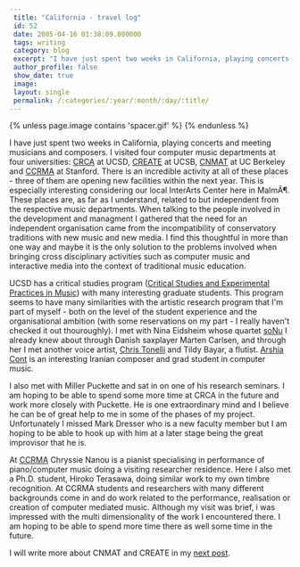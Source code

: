 ```yaml
---
 title: "California - travel log"
 id: 52
 date: 2005-04-16 01:38:09.000000
 tags: writing
 category: blog
 excerpt: "I have just spent two weeks in California, playing concerts and meeting musicians and composers. I visited four computer music departments at four universities: CRCA at UCSD, CREATE at UCSB, CNMAT at ..."
 author_profile: false
 show_date: true
 image: 
 layout: single
 permalink: /:categories/:year/:month/:day/:title/
---
```

{% unless page.image contains 'spacer.gif' %}
{% endunless %}

I have just spent two weeks in California, playing concerts and meeting musicians and composers. I visited four computer music departments at four universities: <a href="http://www-crca.ucsd.edu/">CRCA</a> at UCSD, <a href="http://www.create.ucsb.edu/create/create.php">CREATE</a> at UCSB, <a href="http://www.cnmat.berkeley.edu/">CNMAT</a> at UC Berkeley and <a href="http://ccrma.stanford.edu/">CCRMA</a> at Stanford. There is an incredible activity at all of these places - three of them are opening new facilities within the next year. This is especially interesting considering our local InterArts Center here in MalmÃ¶. These places are, as far as I understand, related to but independent from the respective music departments. When talking to the people involved in the development and managment I gathered that the need for an independent organisation came from the incompatibility of conservatory traditions with new music and new media. I find this thoughtful in more than one way and maybe it is the only solution to the problems involved when bringing cross disciplinary activities such as computer music and interactive media into the context of traditional music education.


UCSD has a critical studies program (<a href="http://music.ucsd.edu/grad/csep.html">Critical Studies and Experimental Practices in Music</a>) with many interesting graduate students. This program seems to have many similarities with the artistic research program that I'm part of myself - both on the level of the student experience and the organisational ambition (with some reservations on my part - I really haven't checked it out thouroughly). I met with Nina Eidsheim whose quartet <a href="http://www.sonusound.org/">soNu</a> I already knew about through Danish saxplayer Marten Carlsen, and through her I met another voice artist, <a href="http://music.ucsd.edu/public/fm_music_directory.php?cmd=fm_music_directory_detail&query_Full_Name=%20Christopher%20Tonelli&query_Active_Status=Graduate">Chris Tonelli</a> and Tildy Bayar, a flutist. <a href="http://www.crca.ucsd.edu/arshia/index.htm">Arshia Cont</a> is an interesting Iranian composer and grad student in computer music.


I also met with Miller Puckette and sat in on one of his research seminars. I am hoping to be able to spend some more time at CRCA in the future and work more closely with Puckette. He is one extraordinary mind and I believe he can be of great help to me in some of the phases of my project. Unfortunately I missed Mark Dresser who is a new faculty member but I am hoping to be able to hook up with him at a later stage being the great improvisor that he is.


At <a href="http://ccrma.stanford.edu/">CCRMA</a> Chryssie Nanou is a pianist specialising in performance of piano/computer music doing a visiting researcher residence. Here I also met a Ph.D. student, Hiroko Terasawa, doing similar work to my own timbre recognition. At CCRMA students and researchers with many different backgrounds come in and do work related to the performance, realisation or creation of computer mediated music. Although my visit was brief, i was impressed with the multi dimensionality of the work I encountered there. I am hoping to be able to spend more time there as well some time in the future.


I will write more about CNMAT and CREATE in my <a href="http://www.henrikfrisk.com/diary/archives/2005/04/california_trav_1.php">next post</a>.
